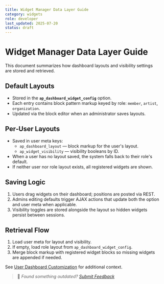 ```yaml
---
title: Widget Manager Data Layer Guide
category: widgets
role: developer
last_updated: 2025-07-20
status: draft
---
```


# Widget Manager Data Layer Guide

This document summarizes how dashboard layouts and visibility settings are stored and retrieved.

## Default Layouts
- Stored in the **`ap_dashboard_widget_config`** option.
- Each entry contains block pattern markup keyed by role: `member`, `artist`, `organization`.
- Updated via the block editor when an administrator saves layouts.

## Per‑User Layouts
- Saved in user meta keys:
  - `ap_dashboard_layout` — block markup for the user's layout.
  - `ap_widget_visibility` — visibility booleans by ID.
- When a user has no layout saved, the system falls back to their role's default.
- If neither user nor role layout exists, all registered widgets are shown.

## Saving Logic
1. Users drag widgets on their dashboard; positions are posted via REST.
2. Admins editing defaults trigger AJAX actions that update both the option and user meta when applicable.
3. Visibility toggles are stored alongside the layout so hidden widgets persist between sessions.

## Retrieval Flow
1. Load user meta for layout and visibility.
2. If empty, load role layout from `ap_dashboard_widget_config`.
3. Merge block markup with registered widget blocks so missing widgets are appended if needed.

See [User Dashboard Customization](../user/README.md) for additional context.

> 💬 *Found something outdated? [Submit Feedback](../feedback.md)*
